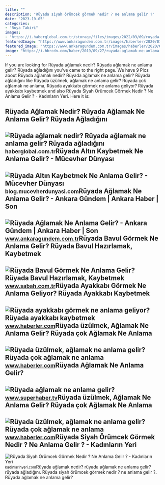 ```yaml
---
title: ""
description: "Rüyada siyah örümcek görmek nedir ? ne anlama gelir ?"
date: "2023-10-05"
categories:
- "Ruya Tabiri"
images:
- "https://i.haberglobal.com.tr/storage/files/images/2022/03/09/ruyada-aglamak-nedir-ruyada-aglamak-ne-anlama-gelir-ruyada-agladigini-gormek-ne-demek-57fr.jpg"
featuredImage: "https://www.ankaragundem.com.tr/images/haberler/2020/01/ruyada_aglamak_ne_anlama_gelir_h739_0e922.jpg"
featured_image: "https://www.ankaragundem.com.tr/images/haberler/2020/01/ruyada_aglamak_ne_anlama_gelir_h739_0e922.jpg"
image: "https://i.hbrcdn.com/haber/2019/09/27/ruyada-aglamak-ne-anlama-gelir-ruyada-aglamak-12470798_3767_amp.jpg"
---
```


If you are looking for Rüyada ağlamak nedir? Rüyada ağlamak ne anlama gelir? Rüyada ağladığını you've came to the right page. We have 9 Pics about Rüyada ağlamak nedir? Rüyada ağlamak ne anlama gelir? Rüyada ağladığını like Rüyada üzülmek, ağlamak ne anlama gelir? Rüyada çok ağlamak ne anlama, Rüyada ayakkabı görmek ne anlama geliyor? Rüyada ayakkabı kaybetmek and also Rüyada Siyah Örümcek Görmek Nedir ? Ne Anlama Gelir ? - Kadınların Yeri. Here it is:

Rüyada Ağlamak Nedir? Rüyada Ağlamak Ne Anlama Gelir? Rüyada Ağladığını
-----------------------------------------------------------------------

 ![Rüyada ağlamak nedir? Rüyada ağlamak ne anlama gelir? Rüyada ağladığını](https://i.haberglobal.com.tr/storage/files/images/2022/03/09/ruyada-aglamak-nedir-ruyada-aglamak-ne-anlama-gelir-ruyada-agladigini-gormek-ne-demek-57fr.jpg) <small>haberglobal.com.tr</small>Rüyada Altın Kaybetmek Ne Anlama Gelir? - Mücevher Dünyası
----------------------------------------------------------

 ![Rüyada Altın Kaybetmek Ne Anlama Gelir? - Mücevher Dünyası](https://blog.mucevherdunyasi.com/wp-content/uploads/2021/07/ruyada-altin-kaybetmek-1-640x420.jpg) <small>blog.mucevherdunyasi.com</small>Rüyada Ağlamak Ne Anlama Gelir? - Ankara Gündem | Ankara Haber | Son
--------------------------------------------------------------------

 ![Rüyada Ağlamak Ne Anlama Gelir? - Ankara Gündem | Ankara Haber | Son](https://www.ankaragundem.com.tr/images/haberler/2020/01/ruyada_aglamak_ne_anlama_gelir_h739_0e922.jpg) <small>www.ankaragundem.com.tr</small>Rüyada Bavul Görmek Ne Anlama Gelir? Rüyada Bavul Hazırlamak, Kaybetmek
-----------------------------------------------------------------------

 ![Rüyada Bavul Görmek Ne Anlama Gelir? Rüyada Bavul Hazırlamak, Kaybetmek](https://iasbh.tmgrup.com.tr/326161/752/395/0/0/724/380?u=https://isbh.tmgrup.com.tr/sbh/2021/09/13/ruyada-bavul-gormek-ne-anlama-gelir-ruyada-bavul-hazirlamak-ne-demek-1631518080534.jpg) <small>www.sabah.com.tr</small>Rüyada Ayakkabı Görmek Ne Anlama Geliyor? Rüyada Ayakkabı Kaybetmek
-------------------------------------------------------------------

 ![Rüyada ayakkabı görmek ne anlama geliyor? Rüyada ayakkabı kaybetmek](https://i.hbrcdn.com/haber/2022/10/17/ruyada-ayakkabi-gormek-ne-anlama-geliyor-ruyada-15365920_6112_amp.jpg) <small>www.haberler.com</small>Rüyada üzülmek, Ağlamak Ne Anlama Gelir? Rüyada çok Ağlamak Ne Anlama
---------------------------------------------------------------------

 ![Rüyada üzülmek, ağlamak ne anlama gelir? Rüyada çok ağlamak ne anlama](https://i.hbrcdn.com/haber/2019/09/27/ruyada-aglamak-ne-anlama-gelir-ruyada-aglamak-12470798_3767_amp.jpg) <small>www.haberler.com</small>Rüyada Ağlamak Ne Anlama Gelir?
-------------------------------

 ![Rüyada ağlamak ne anlama gelir?](https://img.superhaber.tv/storage/files/images/2022/10/09/ruyada-aglamak-ne-anlama-gelir-jlaf-iNdc_cover.png) <small>www.superhaber.tv</small>Rüyada üzülmek, Ağlamak Ne Anlama Gelir? Rüyada çok Ağlamak Ne Anlama
---------------------------------------------------------------------

 ![Rüyada üzülmek, ağlamak ne anlama gelir? Rüyada çok ağlamak ne anlama](https://i.hbrcdn.com/haber/2019/09/27/ruyada-aglamak-ne-anlama-gelir-ruyada-aglamak-12470798_9207_m.jpg) <small>www.haberler.com</small>Rüyada Siyah Örümcek Görmek Nedir ? Ne Anlama Gelir ? - Kadınların Yeri
-----------------------------------------------------------------------

 ![Rüyada Siyah Örümcek Görmek Nedir ? Ne Anlama Gelir ? - Kadınların Yeri](https://kadinlarinyeri.com/wp-content/uploads/2022/01/ruyada-hickirarak-aglamak-ne-anlama-gelir-1024x533.jpg) <small>kadinlarinyeri.com</small>Rüyada ağlamak nedir? rüyada ağlamak ne anlama gelir? rüyada ağladığını. Rüyada siyah örümcek görmek nedir ? ne anlama gelir ?. Rüyada ağlamak ne anlama gelir?
